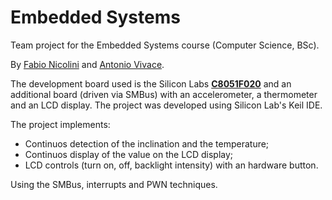 # Embedded Systems

Team project for the Embedded Systems course (Computer Science, BSc).

By [Fabio Nicolini](https://github.com/fnicolini) and [Antonio Vivace](https://github.com/avivace).

The development board used is the Silicon Labs [**C8051F020**](https://www.silabs.com/documents/public/data-sheets/C8051F02x.pdf) and an additional board (driven via SMBus) with an accelerometer, a thermometer and an LCD display. The project was developed using Silicon Lab's Keil IDE.

The project implements:

- Continuos detection of the inclination and the temperature;
- Continuos display of the value on the LCD display;
- LCD controls (turn on, off, backlight intensity) with an hardware button.

Using the SMBus, interrupts and PWN techniques.